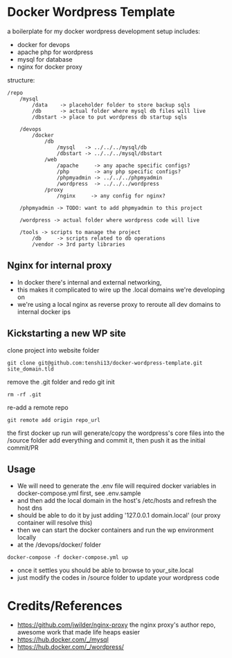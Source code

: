 # Docker Wordpress Template
a boilerplate for my docker wordpress development setup
includes:
* docker for devops
* apache php for wordpress
* mysql for database
* nginx for docker proxy

structure:
```
/repo
    /mysql
        /data    -> placeholder folder to store backup sqls
        /db      -> actual folder where mysql db files will live
        /dbstart -> place to put wordpress db startup sqls

    /devops
        /docker
            /db
                /mysql   -> ../../../mysql/db
                /dbstart -> ../../../mysql/dbstart
            /web
                /apache     -> any apache specific configs?
                /php        -> any php specific configs?
                /phpmyadmin -> ../../../phpmyadmin
                /wordpress  -> ../../../wordpress
            /proxy
                /nginx     -> any config for nginx?

    /phpmyadmin -> TODO: want to add phpmyadmin to this project

    /wordpress -> actual folder where wordpress code will live

    /tools -> scripts to manage the project
        /db     -> scripts related to db operations
        /vendor -> 3rd party libraries
```

## Nginx for internal proxy
* In docker there's internal and external networking,
* this makes it complicated to wire up the .local domains we're developing on
* we're using a local nginx as reverse proxy to reroute all dev domains to internal docker ips

## Kickstarting a new WP site
clone project into website folder
```
git clone git@github.com:tenshi13/docker-wordpress-template.git site_domain.tld
```
remove the .git folder and redo git init
```
rm -rf .git
```
re-add a remote repo
```
git remote add origin repo_url
```
the first docker up run will generate/copy the wordpress's core files into the /source folder
add everything and commit it, then push it as the initial commit/PR

## Usage
* We will need to generate the .env file will required docker variables in docker-compose.yml first, see .env.sample
* and then add the local domain in the host's /etc/hosts and refresh the host dns
* should be able to do it by just adding '127.0.0.1    domain.local' (our proxy container will resolve this)
* then we can start the docker containers and run the wp environment locally
* at the /devops/docker/ folder
```
docker-compose -f docker-compose.yml up
```
* once it settles you should be able to browse to your_site.local
* just modify the codes in /source folder to update your wordpress code

# Credits/References
* https://github.com/jwilder/nginx-proxy
  the nginx proxy's author repo, awesome work that made life heaps easier
* https://hub.docker.com/_/mysql
* https://hub.docker.com/_/wordpress/
